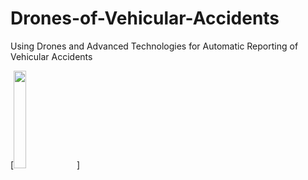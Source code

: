 # Drones-of-Vehicular-Accidents
Using Drones and Advanced Technologies for Automatic Reporting of Vehicular Accidents


[<img width='20%' src='https://i.ytimg.com/vi/PfN_sQffLkg/mqdefault.jpg'/>]
